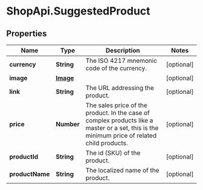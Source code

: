# ShopApi.SuggestedProduct

## Properties

Name | Type | Description | Notes
------------ | ------------- | ------------- | -------------
**currency** | **String** | The ISO 4217 mnemonic code of the currency. | [optional] 
**image** | [**Image**](Image.md) |  | [optional] 
**link** | **String** | The URL addressing the product. | [optional] 
**price** | **Number** | The sales price of the product. In the case of complex products like a master or a set, this is the minimum price of  related child products. | [optional] 
**productId** | **String** | The id (SKU) of the product. | [optional] 
**productName** | **String** | The localized name of the product. | [optional] 


